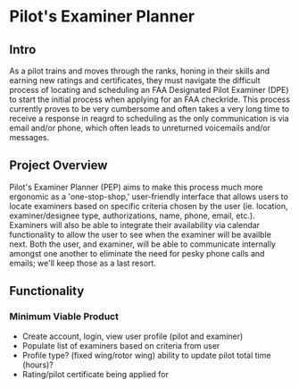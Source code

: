 
# Pilot's Examiner Planner 

## Intro 

As a pilot trains and moves through the ranks, honing in their skills and earning new ratings and certificates, they must navigate the difficult process of locating and scheduling an FAA Designated Pilot Examiner (DPE) to start the initial process when applying for an FAA checkride. This process currently proves to be very cumbersome and often takes a very long time to receive a response in reagrd to scheduling as the only communication is via email and/or phone, which often leads to unreturned voicemails and/or messages. 

## Project Overview

Pilot's Examiner Planner (PEP) aims to make this process much more ergonomic as a 'one-stop-shop,' user-friendly interface that allows users to locate examiners based on specific criteria chosen by the user (ie. location, examiner/designee type, authorizations, name, phone, email, etc.). Examiners will also be able to integrate their availability via calendar functionality to allow the user to see when the examiner will be availble next. Both the user, and examiner, will be able to communicate internally amongst one another to eliminate the need for pesky phone calls and emails; we'll keep those as a last resort. 

## Functionality

### Minimum Viable Product 
- Create account, login, view user profile (pilot and examiner)
- Populate list of examiners based on criteria from user 
- Profile type? (fixed wing/rotor wing) ability to update pilot total time (hours)? 
- Rating/pilot certificate being applied for 

